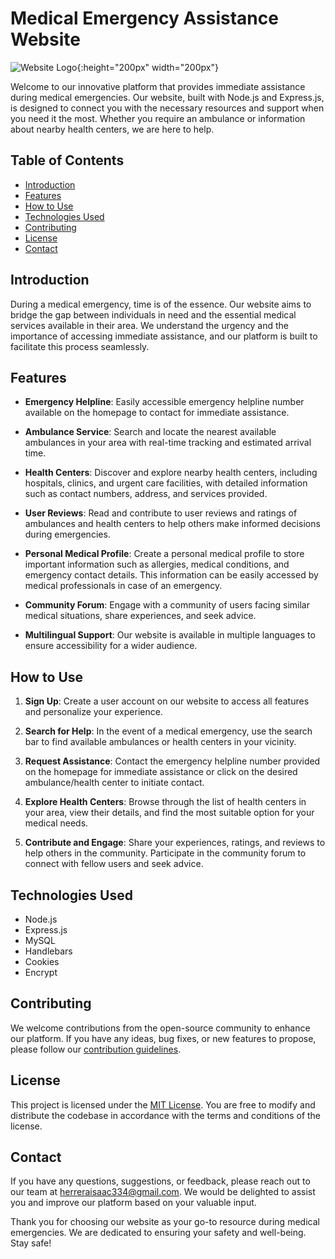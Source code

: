 # Medical Emergency Assistance Website

![Website Logo](https://i.ibb.co/R6Cwj4r/clinica-de-salud.png){:height="200px" width="200px"}

Welcome to our innovative platform that provides immediate assistance during medical emergencies. Our website, built with Node.js and Express.js, is designed to connect you with the necessary resources and support when you need it the most. Whether you require an ambulance or information about nearby health centers, we are here to help.

## Table of Contents

- [Introduction](#introduction)
- [Features](#features)
- [How to Use](#how-to-use)
- [Technologies Used](#technologies-used)
- [Contributing](#contributing)
- [License](#license)
- [Contact](#contact)

## Introduction

During a medical emergency, time is of the essence. Our website aims to bridge the gap between individuals in need and the essential medical services available in their area. We understand the urgency and the importance of accessing immediate assistance, and our platform is built to facilitate this process seamlessly.

## Features

- **Emergency Helpline**: Easily accessible emergency helpline number available on the homepage to contact for immediate assistance.

- **Ambulance Service**: Search and locate the nearest available ambulances in your area with real-time tracking and estimated arrival time.

- **Health Centers**: Discover and explore nearby health centers, including hospitals, clinics, and urgent care facilities, with detailed information such as contact numbers, address, and services provided.

- **User Reviews**: Read and contribute to user reviews and ratings of ambulances and health centers to help others make informed decisions during emergencies.

- **Personal Medical Profile**: Create a personal medical profile to store important information such as allergies, medical conditions, and emergency contact details. This information can be easily accessed by medical professionals in case of an emergency.

- **Community Forum**: Engage with a community of users facing similar medical situations, share experiences, and seek advice.

- **Multilingual Support**: Our website is available in multiple languages to ensure accessibility for a wider audience.

## How to Use

1. **Sign Up**: Create a user account on our website to access all features and personalize your experience.

2. **Search for Help**: In the event of a medical emergency, use the search bar to find available ambulances or health centers in your vicinity.

3. **Request Assistance**: Contact the emergency helpline number provided on the homepage for immediate assistance or click on the desired ambulance/health center to initiate contact.

4. **Explore Health Centers**: Browse through the list of health centers in your area, view their details, and find the most suitable option for your medical needs.

5. **Contribute and Engage**: Share your experiences, ratings, and reviews to help others in the community. Participate in the community forum to connect with fellow users and seek advice.

## Technologies Used

- Node.js
- Express.js
- MySQL
- Handlebars
- Cookies
- Encrypt

## Contributing

We welcome contributions from the open-source community to enhance our platform. If you have any ideas, bug fixes, or new features to propose, please follow our [contribution guidelines](link_to_contribution_guidelines).

## License

This project is licensed under the [MIT License](link_to_license). You are free to modify and distribute the codebase in accordance with the terms and conditions of the license.

## Contact

If you have any questions, suggestions, or feedback, please reach out to our team at [herreraisaac334@gmail.com](mailto:herreraisaac334@gmail.com). We would be delighted to assist you and improve our platform based on your valuable input.

Thank you for choosing our website as your go-to resource during medical emergencies. We are dedicated to ensuring your safety and well-being. Stay safe!
